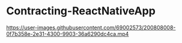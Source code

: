 # Contracting-ReactNativeApp

https://user-images.githubusercontent.com/69002573/200808008-0f7b358e-2e31-4300-9903-36a6290dc4ca.mp4
